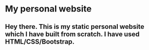 # My personal website
## Hey there. This is my static personal website which I have built from scratch. I have used HTML/CSS/Bootstrap. 
